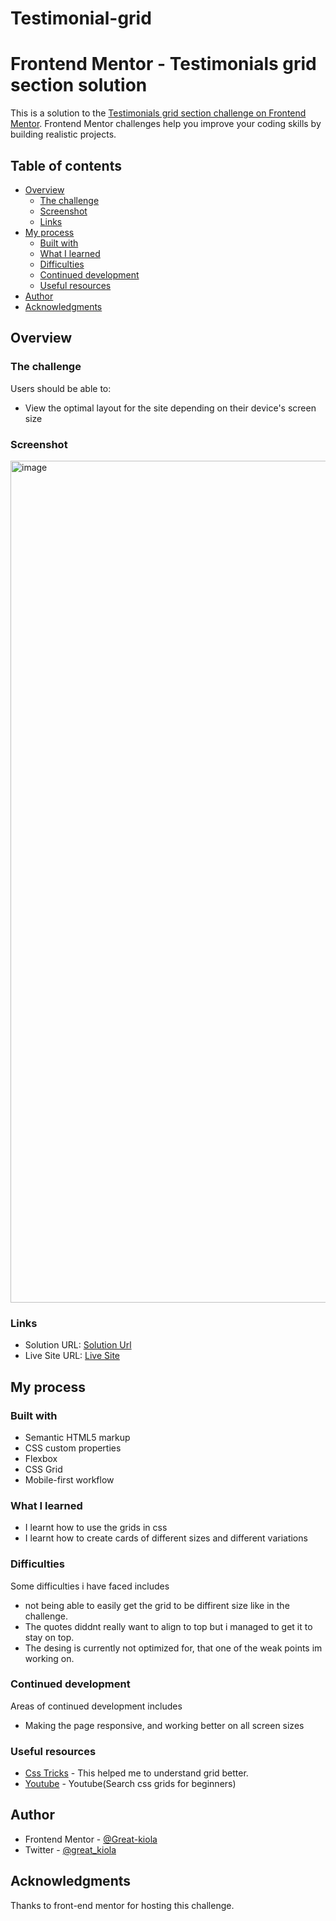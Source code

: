 # Testimonial-grid
# Frontend Mentor - Testimonials grid section solution

This is a solution to the [Testimonials grid section challenge on Frontend Mentor](https://www.frontendmentor.io/challenges/testimonials-grid-section-Nnw6J7Un7). Frontend Mentor challenges help you improve your coding skills by building realistic projects. 

## Table of contents

- [Overview](#overview)
  - [The challenge](#the-challenge)
  - [Screenshot](#screenshot)
  - [Links](#links)
- [My process](#my-process)
  - [Built with](#built-with)
  - [What I learned](#what-i-learned)
  - [Difficulties](#difficulties)
  - [Continued development](#continued-development)
  - [Useful resources](#useful-resources)
- [Author](#author)
- [Acknowledgments](#acknowledgments)

## Overview

### The challenge

Users should be able to:

- View the optimal layout for the site depending on their device's screen size

### Screenshot

<img width="1347" alt="image" src="https://user-images.githubusercontent.com/117322790/227934724-ac8d1fcb-a0dc-4fa2-a3a7-51c078b496de.png">


### Links

- Solution URL: [Solution Url](https://github.com/Great-kiola/Testimonial-grid)
- Live Site URL: [Live Site](https://your-live-site-url.com)

## My process

### Built with

- Semantic HTML5 markup
- CSS custom properties
- Flexbox
- CSS Grid
- Mobile-first workflow


### What I learned

- I learnt how to use the grids in css
- I learnt how to create cards of different sizes and different variations

### Difficulties
Some difficulties i have faced includes
- not being able to easily get the grid to be diffirent size like in the challenge.
- The quotes diddnt really want to align to top but i managed to get it to stay on top.
- The desing is currently not optimized for, that one of the weak points im working on. 

### Continued development

Areas of continued development includes
- Making the page responsive, and working better on all screen sizes

### Useful resources

- [Css Tricks](https://css-tricks.com/snippets/css/complete-guide-grid/#prop-display) - This helped me to understand grid better.
- [Youtube](https://www.youtube.com/) - Youtube(Search css grids for beginners)

## Author

- Frontend Mentor - [@Great-kiola](https://www.frontendmentor.io/profile/Great-kiola)
- Twitter - [@great_kiola](https://www.twitter.com/great-kiola)

## Acknowledgments

Thanks to front-end mentor for hosting this challenge.

